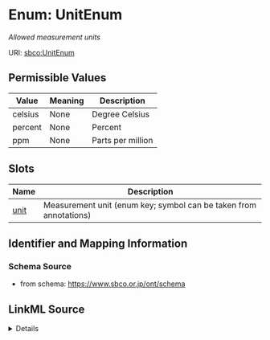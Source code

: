 # Enum: UnitEnum 




_Allowed measurement units_



URI: [sbco:UnitEnum](https://www.sbco.or.jp/ont/UnitEnum)

## Permissible Values

| Value | Meaning | Description |
| --- | --- | --- |
| celsius | None | Degree Celsius |
| percent | None | Percent |
| ppm | None | Parts per million |




## Slots

| Name | Description |
| ---  | --- |
| [unit](unit.md) | Measurement unit (enum key; symbol can be taken from annotations) |





## Identifier and Mapping Information






### Schema Source


* from schema: https://www.sbco.or.jp/ont/schema






## LinkML Source

<details>
```yaml
name: UnitEnum
description: Allowed measurement units
from_schema: https://www.sbco.or.jp/ont/schema
rank: 1000
permissible_values:
  celsius:
    text: celsius
    description: Degree Celsius
    annotations:
      text:
        tag: text
        value: °C
  percent:
    text: percent
    description: Percent
    annotations:
      text:
        tag: text
        value: '%'
  ppm:
    text: ppm
    description: Parts per million
    annotations:
      text:
        tag: text
        value: ppm

```
</details>